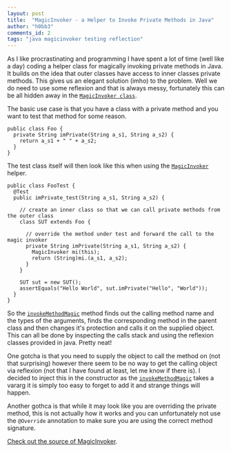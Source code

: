 ```yaml
---
layout: post
title:  "MagicInvoker - a Helper to Invoke Private Methods in Java"
author: "h0bb3"
comments_id: 2
tags: "java magicinvoker testing reflection"
---
```


As I like procrastinating and programming I have spent a lot of time (well like a day) coding a helper class for magically invoking private methods in Java. It builds on the idea that outer classes have access to inner classes private methods. This gives us an elegant solution (imho) to the problem. Well we do need to use some reflexion and that is always messy, fortunately this can be all hidden away in the [`MagicInvoker class`](https://github.com/tobias-dv-lnu/s4rdm3x/blob/NBWeights/src/test/java/se/lnu/siq/s4rdm3x/MagicInvoker.java).

The basic use case is that you have a class with a private method and you want to test that method for some reason.

```
public class Foo {
  private String imPrivate(String a_s1, String a_s2) {
    return a_s1 + " " + a_s2;
  }
}
```

The test class itself will then look like this when using the [`MagicInvoker`](https://github.com/tobias-dv-lnu/s4rdm3x/blob/NBWeights/src/test/java/se/lnu/siq/s4rdm3x/MagicInvoker.java) helper.

```
public class FooTest {
  @Test
  public imPrivate_test(String a_s1, String a_s2) {
  
    // create an inner class so that we can call private methods from the outer class
    class SUT extends Foo {
    
      // override the method under test and forward the call to the magic invoker
      private String imPrivate(String a_s1, String a_s2) {
        MagicInvoker mi(this);
        return (String)mi.(a_s1, a_s2);
      }
    }
    
    SUT sut = new SUT();
    assertEquals("Hello World", sut.imPrivate("Hello", "World"));
  }
}
```
So the [`invokeMethodMagic`](https://github.com/tobias-dv-lnu/s4rdm3x/blob/e7ea12a24c348fe2842f302b10d34bb4c6fad7ed/src/test/java/se/lnu/siq/s4rdm3x/MagicInvoker.java#L76) method finds out the calling method name and the types of the arguments, finds the corresponding method in the parent class and then changes it's protection and calls it on the supplied object. This can all be done by inspecting the calls stack and using the reflexion classes provided in java. Pretty neat!

One gotcha is that you need to supply the object to call the method on (not that surprising) however there seem to be no way to get the calling object via reflexion (not that I have found at least, let me know if there is). I decided to inject this in the constructor as the [`invokeMethodMagic`](https://github.com/tobias-dv-lnu/s4rdm3x/blob/e7ea12a24c348fe2842f302b10d34bb4c6fad7ed/src/test/java/se/lnu/siq/s4rdm3x/MagicInvoker.java#L76) takes a vararg it is simply too easy to forget to add it and strange things will happen.

Another gothca is that while it may look like you are overriding the private method, this is not actually how it works and you can unfortunately not use the `@Override` annotation to make sure you are using the correct method signature.

[Check out the source of MagicInvoker](https://github.com/tobias-dv-lnu/s4rdm3x/blob/NBWeights/src/test/java/se/lnu/siq/s4rdm3x/MagicInvoker.java). 
